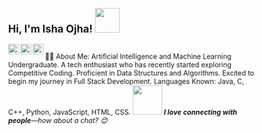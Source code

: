 <h2> Hi, I'm Isha Ojha! <img src="https://media.giphy.com/media/mGcNjsfWAjY5AEZNw6/giphy.gif" width="50"></h2> <a href="https://www.instagram.com/isha_oj/"> <img align="left" alt="Isha's Instagram" width="22px" src="https://raw.githubusercontent.com/hussainweb/hussainweb/main/icons/instagram.png" /> </a> <a href="https://discord.gg/ScrR4qrc/"> <img align="left" alt="Isha's Discord" width="22px" src="https://raw.githubusercontent.com/peterthehan/peterthehan/master/assets/discord.svg" /> </a> <a href="https://www.linkedin.com/in/isha-ojha/"> <img align="left" alt="Isha's LinkedIn" width="22px" src="https://raw.githubusercontent.com/peterthehan/peterthehan/master/assets/linkedin.svg" /> </a> <br>
👩‍💻 About Me:
Artificial Intelligence and Machine Learning Undergraduate.
A tech enthusiast who has recently started exploring Competitive Coding.
Proficient in Data Structures and Algorithms.
Excited to begin my journey in Full Stack Development.
Languages Known: Java, C, C++, Python, JavaScript, HTML, CSS.
<img src="https://media.giphy.com/media/LnQjpWaON8nhr21vNW/giphy.gif" width="60"> <em><b>I love connecting with people</b>—how about a chat? 😊</em>






